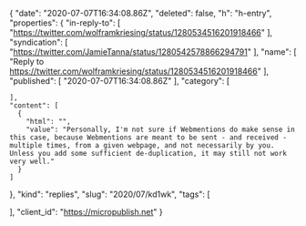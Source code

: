 {
  "date": "2020-07-07T16:34:08.86Z",
  "deleted": false,
  "h": "h-entry",
  "properties": {
    "in-reply-to": [
      "https://twitter.com/wolframkriesing/status/1280534516201918466"
    ],
    "syndication": [
      "https://twitter.com/JamieTanna/status/1280542578866294791"
    ],
    "name": [
      "Reply to https://twitter.com/wolframkriesing/status/1280534516201918466"
    ],
    "published": [
      "2020-07-07T16:34:08.86Z"
    ],
    "category": [

    ],
    "content": [
      {
        "html": "",
        "value": "Personally, I'm not sure if Webmentions do make sense in this case, because Webmentions are meant to be sent - and received - multiple times, from a given webpage, and not necessarily by you. Unless you add some sufficient de-duplication, it may still not work very well."
      }
    ]
  },
  "kind": "replies",
  "slug": "2020/07/kd1wk",
  "tags": [

  ],
  "client_id": "https://micropublish.net"
}
